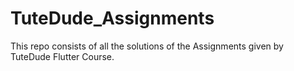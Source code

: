 # TuteDude_Assignments
This repo consists of all the solutions of the Assignments given by TuteDude Flutter Course.
